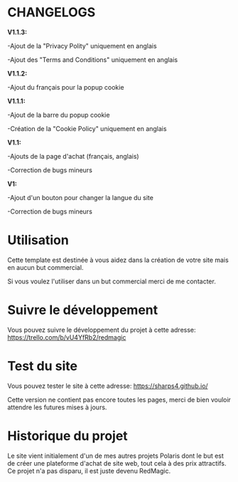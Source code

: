 # CHANGELOGS

**V1.1.3:**

-Ajout de la "Privacy Polity" uniquement en anglais

-Ajout des "Terms and Conditions" uniquement en anglais

**V1.1.2:**

-Ajout du français pour la popup cookie

**V1.1.1:**

-Ajout de la barre du popup cookie

-Création de la "Cookie Policy" uniquement en anglais

**V1.1:**

-Ajouts de la page d'achat (français, anglais)

-Correction de bugs mineurs


**V1:**

-Ajout d'un bouton pour changer la langue du site            

-Correction de bugs mineurs

# Utilisation

Cette template est destinée à vous aidez dans la création de votre site mais en aucun but commercial. 

Si vous voulez l'utiliser dans un but commercial merci de me contacter.

# Suivre le développement

Vous pouvez suivre le développement du projet à cette adresse: https://trello.com/b/vU4YfRb2/redmagic

# Test du site

Vous pouvez tester le site à cette adresse: https://sharps4.github.io/

Cette version ne contient pas encore toutes les pages, merci de bien vouloir attendre les futures mises à jours.

# Historique du projet

Le site vient initialement d'un de mes autres projets Polaris dont le but est de créer une plateforme d'achat de site web, tout cela à des prix attractifs. Ce projet n'a pas disparu, il est juste devenu RedMagic.
